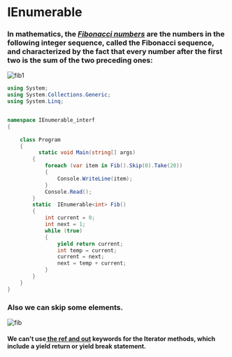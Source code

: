 # IEnumerable
<h3>In mathematics, the <a href=https://en.wikipedia.org/wiki/Fibonacci_number><b><i>Fibonacci numbers</i></b></a> are the numbers in the following integer sequence, called the Fibonacci sequence, and characterized by the fact that every number after the first two is the sum of the two preceding ones:</h3>

![fib1](https://cloud.githubusercontent.com/assets/20840005/22788983/10d6ed76-eefb-11e6-8bcb-440dd4c08dd0.jpg)


```C#
using System;
using System.Collections.Generic;
using System.Linq;


namespace IEnumerable_interf
{
    
    class Program
    {
          static void Main(string[] args)
        {
            foreach (var item in Fib().Skip(0).Take(20))
            {
                Console.WriteLine(item);
            }
            Console.Read();
        }
        static  IEnumerable<int> Fib()
        {
            int current = 0;
            int next = 1;
            while (true)
            {
                yield return current;
                int temp = current;
                current = next;
                next = temp + current;
            }
        }
    }
}
```
<h3> Also we can skip some elements.</h3>

![fib](https://cloud.githubusercontent.com/assets/20840005/22788812/785034cc-eefa-11e6-8eae-bce54738c4ec.gif)


#### We can't use<a href=https://msdn.microsoft.com/en-us/library/14akc2c7.aspx> the ref and out</a> keywords for the <b>Iterator methods, which include a yield return or yield break</b> statement.

